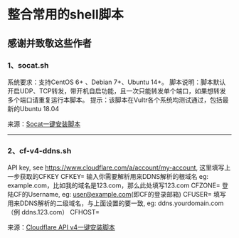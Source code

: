 # 整合常用的shell脚本
**感谢并致敬这些作者**
------------------------------------------------------------------------------------------
### **1、socat.sh**

系统要求：支持CentOS 6+ 、Debian 7+、Ubuntu 14+。
脚本说明：脚本默认开启UDP、TCP转发，带开机自启功能，且一次只能转发单个端口，如果想转发多个端口请重复运行本脚本。
提示：该脚本在Vultr各个系统均测试通过，包括最新的Ubuntu 18.04

来源：[Socat一键安装脚本](https://www.moerats.com/archives/621/)

------------------------------------------------------------------------------------------

### **2、cf-v4-ddns.sh**

API key, see https://www.cloudflare.com/a/account/my-account,
这里填写上一步获取的CFKEY
CFKEY=
输入你需要解析用来DDNS解析的根域名 eg: example.com，比如我的域名是123.com，那么此处填写123.com
CFZONE=
登陆CF的Username, eg: user@example.com(即CF的登录邮箱)
CFUSER=
填写用来DDNS解析的二级域名，与上面设置的要一致, eg: ddns.yourdomain.com（例 ddns.123.com）
CFHOST=

来源：[Cloudflare API v4一键安装脚本](https://github.com/yulewang/cloudflare-api-v4-ddns)
